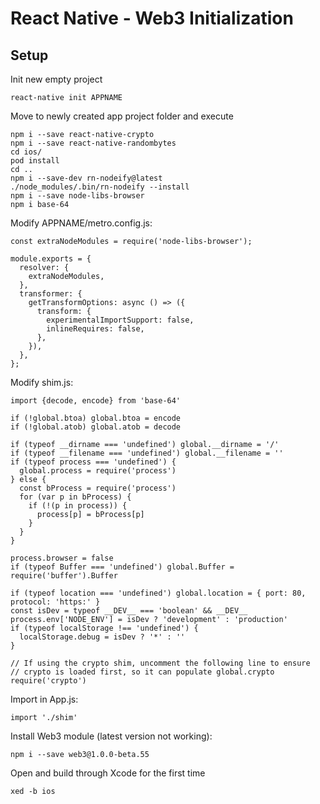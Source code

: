 # React Native - Web3 Initialization

## Setup
Init new empty project
```
react-native init APPNAME
```

Move to newly created app project folder and execute
```
npm i --save react-native-crypto
npm i --save react-native-randombytes
cd ios/
pod install
cd ..
npm i --save-dev rn-nodeify@latest
./node_modules/.bin/rn-nodeify --install
npm i --save node-libs-browser
npm i base-64
```

Modify APPNAME/metro.config.js:
```
const extraNodeModules = require('node-libs-browser');

module.exports = {
  resolver: {
    extraNodeModules,
  },
  transformer: {
    getTransformOptions: async () => ({
      transform: {
        experimentalImportSupport: false,
        inlineRequires: false,
      },
    }),
  },
};
```

Modify shim.js:
```
import {decode, encode} from 'base-64'

if (!global.btoa) global.btoa = encode
if (!global.atob) global.atob = decode

if (typeof __dirname === 'undefined') global.__dirname = '/'
if (typeof __filename === 'undefined') global.__filename = ''
if (typeof process === 'undefined') {
  global.process = require('process')
} else {
  const bProcess = require('process')
  for (var p in bProcess) {
    if (!(p in process)) {
      process[p] = bProcess[p]
    }
  }
}

process.browser = false
if (typeof Buffer === 'undefined') global.Buffer = require('buffer').Buffer

if (typeof location === 'undefined') global.location = { port: 80, protocol: 'https:' }
const isDev = typeof __DEV__ === 'boolean' && __DEV__
process.env['NODE_ENV'] = isDev ? 'development' : 'production'
if (typeof localStorage !== 'undefined') {
  localStorage.debug = isDev ? '*' : ''
}

// If using the crypto shim, uncomment the following line to ensure
// crypto is loaded first, so it can populate global.crypto
require('crypto')
```

Import in App.js:
```
import './shim'
```

Install Web3 module (latest version not working):
```
npm i --save web3@1.0.0-beta.55
```

Open and build through Xcode for the first time
```
xed -b ios
```
